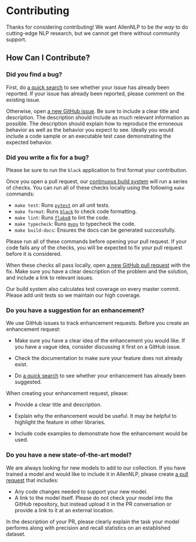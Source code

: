 # Contributing

Thanks for considering contributing!  We want AllenNLP to be *the way* to do cutting-edge NLP research, but we cannot
get there without community support.

## How Can I Contribute?

### Did you find a bug?

First, do [a quick search](https://github.com/allenai/allennlp/issues) to see whether your issue has already been reported.
If your issue has already been reported, please comment on the existing issue.

Otherwise, open [a new GitHub issue](https://github.com/allenai/allennlp/issues).  Be sure to include a clear title
and description.  The description should include as much relevant information as possible.  The description should
explain how to reproduce the erroneous behavior as well as the behavior you expect to see.  Ideally you would include a
code sample or an executable test case demonstrating the expected behavior.

### Did you write a fix for a bug?

Please be sure to run the `black` application to first format your contribution.

Once you open a pull request, our [continuous build system](https://github.com/allenai/allennlp/actions) will run a series of checks.
You can run all of these checks locally using the following `make` commands:

* `make test`: Runs [`pytest`](https://docs.pytest.org/en/latest/) on all unit tests.
* `make format`: Runs [`black`](https://black.readthedocs.io) to check code formatting.
* `make lint`: Runs [`flake8`](http://flake8.pycqa.org/) to lint the code.
* `make typecheck`: Runs [`mypy`](http://mypy-lang.org/) to typecheck the code.
* `make build-docs`: Ensures the docs can be generated successfully.

Please run all of these commands before opening your pull request. If your code fails any of the checks, you will be expected to fix your pull request before it is considered.

When these checks all pass locally, open [a new GitHub pull request](https://github.com/allenai/allennlp/pulls) with the fix.
Make sure you have a clear description of the problem and the solution, and include a link to relevant issues.

Our build system also calculates test coverage on every master commit.  Please add unit tests so we maintain our high coverage.

### Do you have a suggestion for an enhancement?

We use GitHub issues to track enhancement requests.  Before you create an enhancement request:

* Make sure you have a clear idea of the enhancement you would like.  If you have a vague idea, consider discussing
it first on a GitHub issue.

* Check the documentation to make sure your feature does not already exist.

* Do [a quick search](https://github.com/allenai/allennlp/issues) to see whether your enhancement has already been suggested.

When creating your enhancement request, please:

* Provide a clear title and description.

* Explain why the enhancement would be useful.  It may be helpful to highlight the feature in other libraries.

* Include code examples to demonstrate how the enhancement would be used.

### Do you have a new state-of-the-art model?

We are always looking for new models to add to our collection.  If you have trained a model and would like to include it in
AllenNLP, please create [a pull request](https://github.com/allenai/allennlp/pulls) that includes:

* Any code changes needed to support your new model.
* A link to the model itself.  Please do not check your model into the GitHub repository, but instead upload it in the
PR conversation or provide a link to it at an external location.

In the description of your PR, please clearly explain the task your model performs along with precision and recall statistics
on an established dataset.
